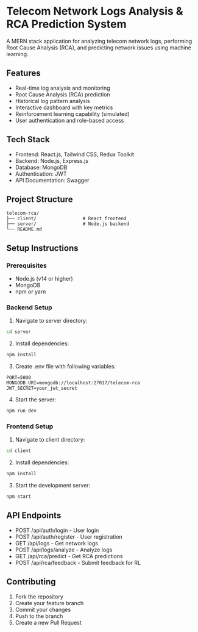 # Telecom Network Logs Analysis & RCA Prediction System

A MERN stack application for analyzing telecom network logs, performing Root Cause Analysis (RCA), and predicting network issues using machine learning.

## Features

- Real-time log analysis and monitoring
- Root Cause Analysis (RCA) prediction
- Historical log pattern analysis
- Interactive dashboard with key metrics
- Reinforcement learning capability (simulated)
- User authentication and role-based access

## Tech Stack

- Frontend: React.js, Tailwind CSS, Redux Toolkit
- Backend: Node.js, Express.js
- Database: MongoDB
- Authentication: JWT
- API Documentation: Swagger

## Project Structure

```
telecom-rca/
├── client/                 # React frontend
├── server/                 # Node.js backend
└── README.md
```

## Setup Instructions

### Prerequisites

- Node.js (v14 or higher)
- MongoDB
- npm or yarn

### Backend Setup

1. Navigate to server directory:
```bash
cd server
```

2. Install dependencies:
```bash
npm install
```

3. Create .env file with following variables:
```
PORT=5000
MONGODB_URI=mongodb://localhost:27017/telecom-rca
JWT_SECRET=your_jwt_secret
```

4. Start the server:
```bash
npm run dev
```

### Frontend Setup

1. Navigate to client directory:
```bash
cd client
```

2. Install dependencies:
```bash
npm install
```

3. Start the development server:
```bash
npm start
```

## API Endpoints

- POST /api/auth/login - User login
- POST /api/auth/register - User registration
- GET /api/logs - Get network logs
- POST /api/logs/analyze - Analyze logs
- GET /api/rca/predict - Get RCA predictions
- POST /api/rca/feedback - Submit feedback for RL

## Contributing

1. Fork the repository
2. Create your feature branch
3. Commit your changes
4. Push to the branch
5. Create a new Pull Request 